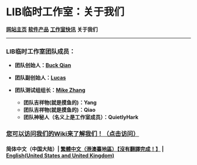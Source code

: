 # LIB临时工作室：关于我们

**[网站主页](index)** **[软件产品](Software)** **[工作室快讯](News)** **关于我们**

------------

### LIB临时工作室团队成员：

- **团队创始人：[Buck Qian](introduction/member/Buck_Qian)**
- **团队副创始人：[Lucas](introduction/member/Lucas)**
- **团队测试组组长：[Mike Zhang](introduction/member/Mike_Zhang)**

  - **团队吉祥物(就是摸鱼的)：Yang**
  - **团队吉祥物(就是摸鱼的)：Qiao**
  - **团队神秘人（名义上是工作室成员）：QuietlyHark**

### [您可以访问我们的Wiki来了解我们！（点击访问）](/introduction/studio-wiki/wiki-index)

#### 简体中文（中国大陆）| [繁體中文（港澳臺地區）【沒有翻譯完成！】](tc/About_us) | **[English(United States and United Kingdom)](en/About_us)**

